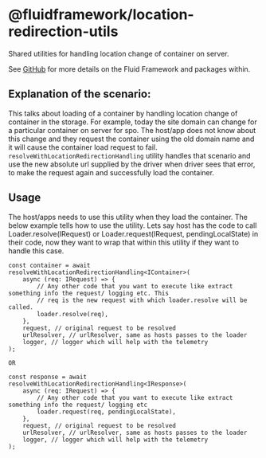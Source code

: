 # @fluidframework/location-redirection-utils

Shared utilities for handling location change of container on server.

See [GitHub](https://github.com/microsoft/FluidFramework) for more details on the Fluid Framework and packages within.

## Explanation of the scenario:

This talks about loading of a container by handling location change of container in the storage. For example, today
the site domain can change for a particular container on server for spo. The host/app does not know about this change
and they request the container using the old domain name and it will cause the container load request to fail.
`resolveWithLocationRedirectionHandling` utility handles that scenario and use the new absolute url supplied by the
driver when driver sees that error, to make the request again and successfully load the container.

## Usage

The host/apps needs to use this utility when they load the container. The below example tells how to use the utility.
Lets say host has the code to call Loader.resolve(IRequest) or Loader.request(IRequest, pendingLocalState) in their code, now they want to wrap that within this utility if they want to handle this case.

```
const container = await resolveWithLocationRedirectionHandling<IContainer>(
    async (req: IRequest) => {
        // Any other code that you want to execute like extract something info the request/ logging etc. This
        // req is the new request with which loader.resolve will be called.
        loader.resolve(req),
    },
    request, // original request to be resolved
    urlResolver, // urlResolver, same as hosts passes to the loader
    logger, // logger which will help with the telemetry
);

OR

const response = await resolveWithLocationRedirectionHandling<IResponse>(
    async (req: IRequest) => {
        // Any other code that you want to execute like extract something info the request/ logging etc
        loader.request(req, pendingLocalState),
    },
    request, // original request to be resolved
    urlResolver, // urlResolver, same as hosts passes to the loader
    logger, // logger which will help with the telemetry
);
```
